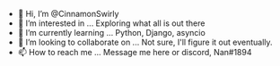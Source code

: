 - 👋 Hi, I’m @CinnamonSwirly
- 👀 I’m interested in ...
  Exploring what all is out there
- 🌱 I’m currently learning ...
  Python, Django, asyncio
- 💞️ I’m looking to collaborate on ...
  Not sure, I'll figure it out eventually.
- 📫 How to reach me ...
  Message me here or discord, Nan#1894

<!---
CinnamonSwirly/CinnamonSwirly is a ✨ special ✨ repository because its `README.md` (this file) appears on your GitHub profile.
You can click the Preview link to take a look at your changes.
--->

